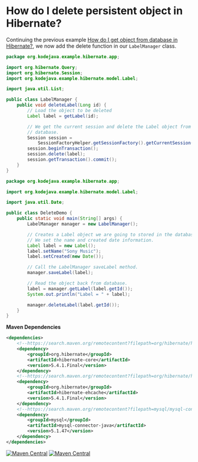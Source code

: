 # How do I delete persistent object in Hibernate?

Continuing the previous example [How do I get object from database in Hibernate?](//kodejava.org/how-do-i-retrieve-object-from-database-in-hibernate/), we now add the delete function in our `LabelManager` class.

```java
package org.kodejava.example.hibernate.app;

import org.hibernate.Query;
import org.hibernate.Session;
import org.kodejava.example.hibernate.model.Label;

import java.util.List;

public class LabelManager {
    public void deleteLabel(Long id) {
        // Load the object to be deleted
        Label label = getLabel(id);

        // We get the current session and delete the Label object from 
        // database.
        Session session = 
            SessionFactoryHelper.getSessionFactory().getCurrentSession();
        session.beginTransaction();
        session.delete(label);
        session.getTransaction().commit();
    }
}
```

```java
package org.kodejava.example.hibernate.app;

import org.kodejava.example.hibernate.model.Label;

import java.util.Date;

public class DeleteDemo {
    public static void main(String[] args) {
        LabelManager manager = new LabelManager();

        // Creates a Label object we are going to stored in the database.
        // We set the name and created date information.
        Label label = new Label();
        label.setName("Sony Music");
        label.setCreated(new Date());

        // Call the LabelManager saveLabel method.
        manager.saveLabel(label);

        // Read the object back from database.
        label = manager.getLabel(label.getId());
        System.out.println("Label = " + label);

        manager.deleteLabel(label.getId());
    }
}
```

**Maven Dependencies**

```xml
<dependencies>
    <!--https://search.maven.org/remotecontent?filepath=org/hibernate/hibernate-core/5.4.1.Final/hibernate-core-5.4.1.Final.jar-->
    <dependency>
        <groupId>org.hibernate</groupId>
        <artifactId>hibernate-core</artifactId>
        <version>5.4.1.Final</version>
    </dependency>
    <!--https://search.maven.org/remotecontent?filepath=org/hibernate/hibernate-ehcache/5.4.1.Final/hibernate-ehcache-5.4.1.Final.jar-->
    <dependency>
        <groupId>org.hibernate</groupId>
        <artifactId>hibernate-ehcache</artifactId>
        <version>5.4.1.Final</version>
    </dependency>
    <!--https://search.maven.org/remotecontent?filepath=mysql/mysql-connector-java/5.1.47/mysql-connector-java-5.1.47.jar-->
    <dependency>
        <groupId>mysql</groupId>
        <artifactId>mysql-connector-java</artifactId>
        <version>5.1.47</version>
    </dependency>
</dependencies>
```

[![Maven Central](https://img.shields.io/maven-central/v/org.hibernate/hibernate-core.svg?label=Maven%20Central)](https://search.maven.org/search?q=g:%22org.hibernate%22%20AND%20a:%22hibernate-core%22)
[![Maven Central](https://img.shields.io/maven-central/v/org.hibernate/hibernate-ehcache.svg?label=Maven%20Central)](https://search.maven.org/search?q=g:%22org.hibernate%22%20AND%20a:%22hibernate-ehcache%22)

